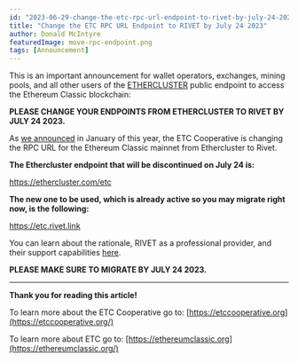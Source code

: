 ```yaml
---
id: "2023-06-29-change-the-etc-rpc-url-endpoint-to-rivet-by-july-24-2023-cn"
title: "Change the ETC RPC URL Endpoint to RIVET by July 24 2023"
author: Donald McIntyre
featuredImage: move-rpc-endpoint.png
tags: [Announcement]
---
```


This is an important announcement for wallet operators, exchanges, mining pools, and all other users of the [ETHERCLUSTER](https://ethercluster.com/) public endpoint to access the Ethereum Classic blockchain:

**PLEASE CHANGE YOUR ENDPOINTS FROM ETHERCLUSTER TO RIVET BY JULY 24 2023.**

As [we announced](https://etccooperative.org/posts/2023-01-02-the-ethereum-classic-rpc-url-is-changing-from-ethercluster-to-rivet-en) in January of this year, the ETC Cooperative is changing the RPC URL for the Ethereum Classic mainnet from Ethercluster to Rivet.

**The Ethercluster endpoint that will be discontinued on July 24 is:**

https://ethercluster.com/etc

**The new one to be used, which is already active so you may migrate right now, is the following:**

https://etc.rivet.link

You can learn about the rationale, RIVET as a professional provider, and their support capabilities [here](https://etccooperative.org/posts/2023-01-02-the-ethereum-classic-rpc-url-is-changing-from-ethercluster-to-rivet-en).

**PLEASE MAKE SURE TO MIGRATE BY JULY 24 2023.**

---

**Thank you for reading this article!**

To learn more about the ETC Cooperative go to:  [https://etccooperative.org](https://etccooperative.org/)

To learn more about ETC go to:  [https://ethereumclassic.org](https://ethereumclassic.org/)
